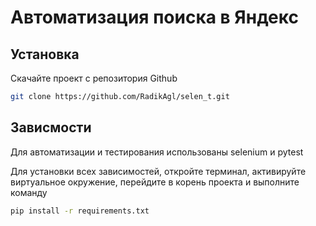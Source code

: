 # Автоматизация поиска в Яндекс

## Установка
Скачайте проект с репозитория Github
```bash
git clone https://github.com/RadikAgl/selen_t.git
```
## Зависмости

Для автоматизации и тестирования использованы selenium и pytest

Для установки всех зависимостей, откройте терминал, активируйте виртуальное окружение, перейдите в корень проекта и выполните команду
```bash
pip install -r requirements.txt
```
